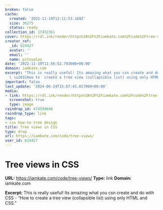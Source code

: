 ```yaml
---
broken: false
cache:
  created: '2022-11-19T12:11:53.169Z'
  size: 36275
  status: ready
collection_id: 17452361
cover: https://rdl.ink/render/https%3A%2F%2Fiamkate.com%2Fcode%2Ftree-views%2F
creator_ref:
  _id: 624427
  avatar: ''
  email: ''
  name: pitosalas
date: '2022-11-19T11:56:52.703000+00:00'
domain: iamkate.com
excerpt: "This is really useful! Its amazing what you csn create and do with CSS -\
  \ \u201CHow to  create a tree view (collapsible list) using only HTML and CSS.\u201D"
important: false
last_update: '2024-06-24T15:07:43.017000+00:00'
media:
- link: https://rdl.ink/render/https%3A%2F%2Fiamkate.com%2Fcode%2Ftree-views%2F
  screenshot: true
  type: image
raindrop_id: 474594646
raindrop_type: link
tags:
- css how-to tree design
title: Tree views in CSS
type: drop
url: https://iamkate.com/code/tree-views/
user_id: 624427
---
```


# Tree views in CSS

**URL:** https://iamkate.com/code/tree-views/
**Type:** link
**Domain:** iamkate.com

**Excerpt:** This is really useful! Its amazing what you csn create and do with CSS - “How to  create a tree view (collapsible list) using only HTML and CSS.”
